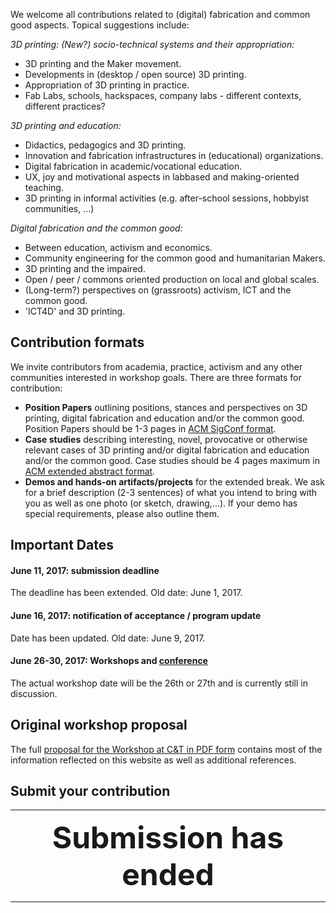 We welcome all contributions related to (digital) fabrication and common good aspects. Topical suggestions include:

*3D printing: (New?) socio-technical systems and their appropriation:*

* 3D printing and the Maker movement.
* Developments in (desktop / open source) 3D printing.
* Appropriation of 3D printing in practice.
* Fab Labs, schools, hackspaces, company labs - different contexts, different practices?


*3D printing and education:*

* Didactics, pedagogics and 3D printing.
* Innovation and fabrication infrastructures in (educational) organizations.
* Digital fabrication in academic/vocational education.
* UX, joy and motivational aspects in labbased and making-oriented teaching.
* 3D printing in informal activities (e.g. after-school sessions, hobbyist communities, …)


*Digital fabrication and the common good:*

* Between education, activism and economics.
* Community engineering for the common good and humanitarian Makers.
* 3D printing and the impaired.
* Open / peer / commons oriented production on local and global scales.
* (Long-term?) perspectives on (grassroots) activism, ICT and the common good.
* 'ICT4D' and 3D printing.


## Contribution formats

We invite contributors from academia, practice, activism and any other communities interested in workshop goals. There are three formats for contribution:

* **Position Papers** outlining positions, stances and perspectives on 3D printing, digital fabrication and education and/or the common good. Position Papers should be 1-3 pages in [ACM SigConf format](https://www.acm.org/publications/proceedings-template).
* **Case studies** describing interesting, novel, provocative or otherwise relevant cases of 3D printing and/or digital fabrication and education and/or the common good. Case studies should be 4 pages maximum in [ACM extended abstract format](https://www.acm.org/publications/proceedings-template).
* **Demos and hands-on artifacts/projects** for the extended break. We ask for a brief description (2-3 sentences) of what you intend to bring with you as well as one photo (or sketch, drawing,...). If your demo has special requirements, please also outline them.



## Important Dates
#### June 11, 2017: submission deadline
The deadline has been extended. Old date: June 1, 2017.
#### June 16, 2017: notification of acceptance / program update
Date has been updated. Old date: June 9, 2017.
#### June 26-30, 2017: Workshops and [conference](http://comtech.community/)

The actual workshop date will be the 26th or 27th and is currently still in discussion.

## Original workshop proposal

The full [proposal for the Workshop at C&T in PDF form](/images/2017_ws3dp_ct_proposal.pdf) contains most of the information reflected on this website as well as additional references.

## Submit your contribution

----

__<span style=" display:block; width: 100%; text-align: center; font-size: 3rem;"> Submission has ended</span>__

----
